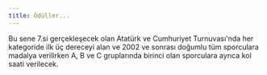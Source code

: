 ```yaml
---
title: Ödüller...
---
```


Bu sene 7.si gerçekleşecek olan Atatürk ve Cumhuriyet Turnuvası'nda her kategoride ilk üç dereceyi alan ve 2002 ve sonrası doğumlu tüm sporculara madalya verilirken A, B ve C gruplarında birinci olan sporculara ayrıca kol saati verilecek.

